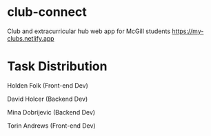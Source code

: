 # club-connect
Club and extracurricular hub web app for McGill students 
https://my-clubs.netlify.app


# Task Distribution

Holden Folk (Front-end Dev)

David Holcer (Backend Dev)

Mina Dobrijevic (Backend Dev)

Torin Andrews (Front-end Dev)